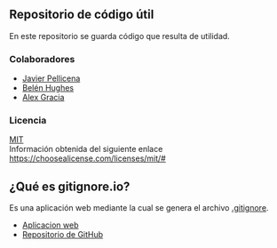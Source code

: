 ## Repositorio de código útil
En este repositorio se guarda código que resulta de utilidad.

### Colaboradores
- <a href="https://github.com/Javipell">Javier Pellicena</a>
- <a href="https://github.com/SmoothBrave">Belén Hughes</a>
- <a href="https://github.com/AlexGracia">Alex Gracia</a>

### Licencia
<a href="https://github.com/AlexGracia/Codigo_util/blob/master/LICENSE.md">MIT</a>
<br>Información obtenida del siguiente enlace https://choosealicense.com/licenses/mit/#

## ¿Qué es gitignore.io?
Es una aplicación web mediante la cual se genera el archivo <a href="https://help.github.com/articles/ignoring-files/">.gitignore</a>.
- <a href="https://gitignore.io">Aplicacion web</a>
- <a href="https://github.com/joeblau/gitignore.io">Repositorio de GitHub</a>
